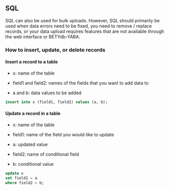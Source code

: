 ## SQL

SQL can also be used for bulk uploads. However, SQL should primarily be used when data errors need to be fixed, you need to remove / replace records, or your data upload requires features that are not available through the web interface or BETYdb-YABA.

### How to insert, update, or delete records

#### Insert a record to a table

* x: name of the table

* field1 and field2: names of the fields that you want to add data to

* a and b: data values to be added

```sql
insert into x (field1, field2) values (a, b);
```

#### Update a record in a table

* x: name of the table

* field1: name of the field you would like to update

* a: updated value

* field2: name of conditional field

* b: conditional value

```sql
update x
set field1 = a
where field2 = b;
```
